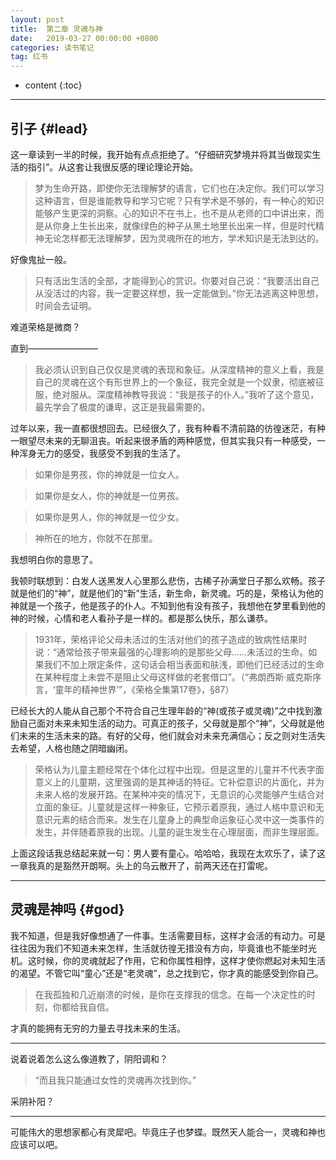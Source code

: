 ```yaml
---
layout: post
title:  第二章 灵魂与神
date:   2019-03-27 00:00:00 +0800
categories: 读书笔记
tag: 红书
---
```


* content
{:toc}


---

引子			{#lead}
-------------

这一章读到一半的时候，我开始有点点拒绝了。“仔细研究梦境并将其当做现实生活的指引”。从这套让我很反感的理论理论开始。

>梦为生命开路，即使你无法理解梦的语言，它们也在决定你。我们可以学习这种语言，但是谁能教导和学习它呢？只有学术是不够的，有一种心的知识能够产生更深的洞察。心的知识不在书上，也不是从老师的口中讲出来，而是从你身上生长出来，就像绿色的种子从黑土地里长出来一样，但是时代精神无论怎样都无法理解梦，因为灵魂所在的地方，学术知识是无法到达的。

好像鬼扯一般。

>只有活出生活的全部，才能得到心的赏识。你要对自己说：“我要活出自己从没活过的内容，我一定要这样想，我一定能做到。”你无法逃离这种思想，时间会去证明。

难道荣格是微商？

直到————————

>我必须认识到自己仅仅是灵魂的表现和象征。从深度精神的意义上看，我是自己的灵魂在这个有形世界上的一个象征，我完全就是一个奴隶，彻底被征服，绝对服从。深度精神教导我说：“我是孩子的仆人。”我听了这个意见，最先学会了极度的谦卑，这正是我最需要的。

过年以来，我一直都很想回去。已经很久了，我有种看不清前路的彷徨迷茫，有种一眼望尽未来的无聊沮丧。听起来很矛盾的两种感觉，但其实我只有一种感受，一种浑身无力的感受，我感受不到我的生活了。

>如果你是男孩，你的神就是一位女人。

>如果你是女人，你的神就是一位男孩。

>如果你是男人，你的神就是一位少女。

>神所在的地方，你就不在那里。

我想明白你的意思了。

我顿时联想到：白发人送黑发人心里那么悲伤，古稀子孙满堂日子那么欢畅。孩子就是他们的“神”，就是他们的“新”生活，新生命，新灵魂。巧的是，荣格认为他的神就是一个孩子，他是孩子的仆人。不知到他有没有孩子，我想他在梦里看到他的神的时候，心情和老人看孙子是一样的。都是那么快乐，那么谦恭。


>1931年，荣格评论父母未活过的生活对他们的孩子造成的致病性结果时说：“通常给孩子带来最强的心理影响的是那些父母……未活过的生命。如果我们不加上限定条件，这句话会相当表面和肤浅，即他们已经活过的生命在某种程度上未尝不是阻止父母这样做的老套借口”。（“弗朗西斯·威克斯序言，‘童年的精神世界’”，《荣格全集第17卷》，§87）

已经长大的人能从自己那个不符合自己生理年龄的“神(或孩子或灵魂)”之中找到激励自己面对未来未知生活的动力。可真正的孩子，父母就是那个“神”，父母就是他们未来的生活未来的路。有好的父母，他们就会对未来充满信心；反之则对生活失去希望，人格也随之阴暗幽闭。

>荣格认为儿童主题经常在个体化过程中出现。但是这里的儿童并不代表字面意义上的儿童期，这里强调的是其神话的特征。它补偿意识的片面化，并为未来人格的发展开路。在某种冲突的情况下，无意识的心灵能够产生结合对立面的象征。儿童就是这样一种象征，它预示着原我，通过人格中意识和无意识元素的结合而来。发生在儿童身上的典型命运象征心灵中这一类事件的发生，并伴随着原我的出现。儿童的诞生发生在心理层面，而非生理层面。

上面这段话我总结起来就一句：男人要有童心。哈哈哈，我现在太欢乐了，读了这一章我真的是豁然开朗啊。头上的乌云散开了，前两天还在打雷呢。


---

灵魂是神吗			{#god}
-------------

我不知道，但是我好像想通了一件事。生活需要目标，这样才会活的有动力。可是往往因为我们不知道未来怎样，生活就彷徨无措没有方向，毕竟谁也不能坐时光机。这时候，你的灵魂就起了作用，它和你属性相悖，这样才使你燃起对未知生活的渴望。不管它叫“童心”还是“老灵魂”，总之找到它，你才真的能感受到你自己。

>在我孤独和几近崩溃的时候，是你在支撑我的信念。在每一个决定性的时刻，你都给我自信。

才真的能拥有无穷的力量去寻找未来的生活。

---------------------------------------

说着说着怎么这么像道教了，阴阳调和？

>“而且我只能通过女性的灵魂再次找到你。”

采阴补阳？

---------------------------------------

可能伟大的思想家都心有灵犀吧。毕竟庄子也梦蝶。既然天人能合一，灵魂和神也应该可以吧。
